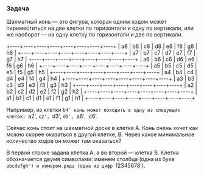 ### Задача

Шахматный конь &mdash; это фигура, которая одним ходом может
переместиться на две клетки по горизонтали и одну по вертикали,
или же наоборот &mdash; на одну клетку по горизонтали и две по вертикали.

+----+----+----+----+----+----+----+----+
| a8 | b8 | c8 | d8 | e8 | f8 | g8 | h8 |
+----+----+----+----+----+----+----+----+
| a7 | b7 | c7 | d7 | e7 | f7 | g7 | h7 |
+----+----+----+----+----+----+----+----+
| a6 | b6 | c6 | d6 | e6 | f6 | g6 | h6 |
+----+----+----+----+----+----+----+----+
| a5 | b5 | c5 | d5 | e5 | f5 | g5 | h5 |
+----+----+----+----+----+----+----+----+
| a4 | b4 | c4 | d4 | e4 | f4 | g4 | h4 |
+----+----+----+----+----+----+----+----+
| a3 | b3 | c3 | d3 | e3 | f3 | g3 | h3 |
+----+----+----+----+----+----+----+----+
| a2 | b2 | c2 | d2 | e2 | f2 | g2 | h2 |
+----+----+----+----+----+----+----+----+
| a1 | b1 | c1 | d1 | e1 | f1 | g1 | h1 |
+----+----+----+----+----+----+----+----+

Например, из клетки `b4' конь может походить
в одну из следующих клеток:
`a2', `c2', `d3',
`d5', `a6', `c6'.

Сейчас конь стоит на шахматной доске в клетке A.
Конь очень хочет как можно скорее оказаться в другой клетке, B.
Через какое минимальное количество ходов он может там оказаться?

В первой строке задана клетка A, а во второй &mdash; клетка B.
Клетка обозначается двумя символами:
именем столбца (одна из букв `abcdefgh')
и номером ряда (одна из цифр `12345678').
